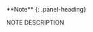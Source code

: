 <div class="panel panel-info">
**Note**
{: .panel-heading}
<div class="panel-body">

NOTE DESCRIPTION

</div>
</div>
